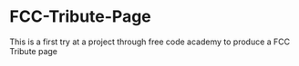 # FCC-Tribute-Page

This is a first try at a project through free code academy to produce a FCC Tribute page
